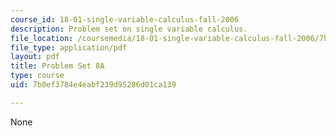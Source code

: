 ```yaml
---
course_id: 18-01-single-variable-calculus-fall-2006
description: Problem set on single variable calculus.
file_location: /coursemedia/18-01-single-variable-calculus-fall-2006/7b0ef3784e4eabf239d95286d01ca139_ps8a.pdf
file_type: application/pdf
layout: pdf
title: Problem Set 8A
type: course
uid: 7b0ef3784e4eabf239d95286d01ca139

---
```

None